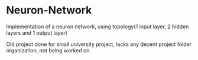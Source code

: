 # Neuron-Network
Implementation of a neuron network, using topology(1 input layer, 2 hidden layers and 1 output layer)

Old project done for small university project, lacks any decent project folder organization, not being worked on.
